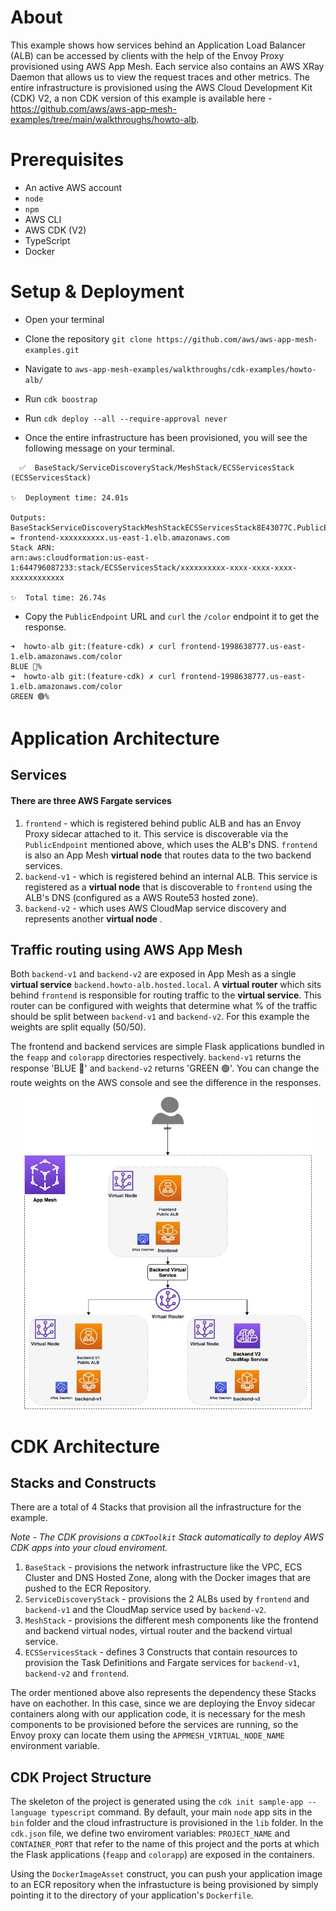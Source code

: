 # About

This example shows how services behind an Application Load Balancer (ALB) can be accessed by clients with the help of the Envoy Proxy provisioned using AWS App Mesh. Each service also contains an AWS XRay Daemon that allows us to view the request traces and other metrics. 
The entire infrastructure is provisioned using the AWS Cloud Development Kit (CDK) V2, a non CDK version of this example is available here - https://github.com/aws/aws-app-mesh-examples/tree/main/walkthroughs/howto-alb.

# Prerequisites
- An active AWS account
- `node`
- `npm`
- AWS CLI
- AWS CDK (V2)
- TypeScript
- Docker

# Setup & Deployment

- Open your terminal
- Clone the repository `git clone https://github.com/aws/aws-app-mesh-examples.git`
- Navigate to `aws-app-mesh-examples/walkthroughs/cdk-examples/howto-alb/`
- Run  `cdk boostrap`
- Run `cdk deploy --all --require-approval never`

- Once the entire infrastructure has been provisioned, you will see the following message on your terminal.
```
  ✅  BaseStack/ServiceDiscoveryStack/MeshStack/ECSServicesStack (ECSServicesStack)

✨  Deployment time: 24.01s

Outputs:
BaseStackServiceDiscoveryStackMeshStackECSServicesStack8E43077C.PublicEndpoint = frontend-xxxxxxxxxx.us-east-1.elb.amazonaws.com
Stack ARN:
arn:aws:cloudformation:us-east-1:644796087233:stack/ECSServicesStack/xxxxxxxxxx-xxxx-xxxx-xxxx-xxxxxxxxxxxx

✨  Total time: 26.74s
```
- Copy the `PublicEndpoint` URL and `curl`  the `/color` endpoint it to get the response.
```
➜  howto-alb git:(feature-cdk) ✗ curl frontend-1998638777.us-east-1.elb.amazonaws.com/color
BLUE 🔵%
➜  howto-alb git:(feature-cdk) ✗ curl frontend-1998638777.us-east-1.elb.amazonaws.com/color
GREEN 🟢%
```

# Application Architecture

## Services
#### There are three AWS Fargate services
 1. `frontend` - which is registered behind public ALB and has an Envoy Proxy sidecar attached to it. This service is discoverable  via the `PublicEndpoint` mentioned above, which uses the ALB's DNS. `frontend` is also an App Mesh **virtual node** that routes data to the two backend services.
 2. `backend-v1` - which is registered behind an internal ALB. This service is registered as a **virtual node** that is discoverable to `frontend` using the ALB's DNS (configured as a AWS Route53 hosted zone).
 3. `backend-v2` - which uses AWS CloudMap service discovery and represents another **virtual node** .

## Traffic routing using AWS App Mesh
Both `backend-v1` and `backend-v2` are exposed in App Mesh as a single **virtual service** `backend.howto-alb.hosted.local`. A **virtual router** which sits behind `frontend` is responsible for routing traffic to the **virtual service**. This router can be configured with weights that determine what % of the traffic should be split between `backend-v1` and `backend-v2`. For this example the weights are split equally (50/50).

The frontend and backend services are simple Flask applications bundled in the `feapp` and `colorapp` directories respectively. `backend-v1` returns the response 'BLUE 🔵' and `backend-v2` returns 'GREEN 🟢'. You can change the route weights on the AWS console and see the difference in the responses.


<p align="center">
  <img width="460" height="500" src="assets/app-arch.jpg">
</p>

# CDK Architecture
## Stacks and Constructs
There are a total of 4 Stacks that provision all the infrastructure for the example. 

_Note - The CDK provisions a `CDKToolkit` Stack automatically to deploy AWS CDK apps into your cloud enviroment._

1. `BaseStack` - provisions the network infrastructure like the VPC, ECS Cluster and DNS Hosted Zone, along with the Docker images that are pushed to the ECR Repository.
2. `ServiceDiscoveryStack` - provisions the 2 ALBs used by `frontend` and `backend-v1` and the CloudMap service used by `backend-v2`.
3. `MeshStack` - provisions the different mesh components like the frontend and backend virtual nodes, virtual router and the backend virtual service.
4. `ECSServicesStack` - defines 3 Constructs that contain resources to provision the Task Definitions and Fargate services for `backend-v1`, `backend-v2` and `frontend`.

The order mentioned above also represents the dependency these Stacks have on eachother. In this case, since we are deploying the Envoy sidecar containers along with our application code, it is necessary for the mesh components to be provisioned before the services are running, so the Envoy proxy can locate them using the `APPMESH_VIRTUAL_NODE_NAME` environment variable.

## CDK Project Structure
The skeleton of the project is generated using the `cdk init sample-app --language typescript` command. By default, your main `node` app sits in the `bin` folder and the cloud infrastructure is provisioned in the `lib` folder. In the `cdk.json` file, we define two enviroment variables: `PROJECT_NAME` and `CONTAINER_PORT` that refer to the name of this project and the ports at which the Flask applications (`feapp` and `colorapp`) are exposed in the containers.

Using the `DockerImageAsset` construct, you can push your application image to an ECR repository when the infrastucture is being provisioned by simply pointing it to the directory of your application's `Dockerfile`.
